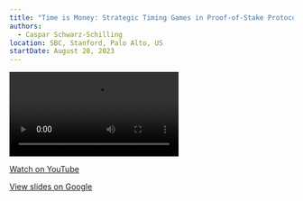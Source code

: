 ```yaml
---
title: "Time is Money: Strategic Timing Games in Proof-of-Stake Protocols (SBC)"
authors:
  - Caspar Schwarz-Schilling
location: SBC, Stanford, Palo Alto, US
startDate: August 28, 2023
---
```


<video src="https://youtu.be/jTZq58SB1l8?si=Nzfu2zNWAFw-AdSh&t=48"></video>

[Watch on YouTube](https://youtu.be/jTZq58SB1l8?si=Nzfu2zNWAFw-AdSh&t=48)

[View slides on Google](https://docs.google.com/presentation/d/18vlAs5uRspZNEORXNjwqKOCR6rtMuonD_WeC2A5fB8g/view)

